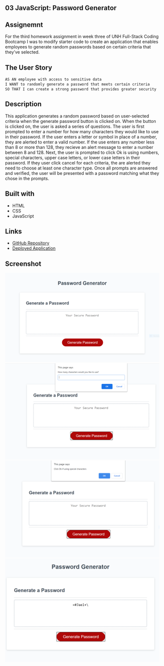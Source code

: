## 03 JavaScript: Password Generator

## Assignemnt

For the third homework assignment in week three of UNH Full-Stack Coding Bootcamp I was to modify starter code to create an application that enables employees to generate random passwords based on certain criteria that they’ve selected.

## The User Story

```
AS AN employee with access to sensitive data
I WANT to randomly generate a password that meets certain criteria
SO THAT I can create a strong password that provides greater security
```

## Description

This application generates a random password based on user-selected criteria when the generate password button is clicked on. When the button is clicked on, the user is asked a series of questions. The user is first prompted to enter a number for how many characters they would like to use in their password. If the user enters a letter or symbol in place of a number, they are alerted to enter a valid number. If the use enters any number less than 8 or more than 128, they recieve an alert message to enter a number between 8 and 128. Next, the user is prompted to click Ok is using numbers, special characters, upper case letters, or lower case letters in their password. If they user click cancel for each criteria, the are alerted they need to choose at least one character type. Once all prompts are answered and verified, the user will be presented with a password matching what they chose in the prompts. 

## Built with

* HTML
* CSS
* JavaScript

## Links

* [GitHub Repository](https://github.com/efagioli01/Password-Generator-code-refactor)
* [Deployed Application](https://efagioli01.github.io/Password-Generator-code-refactor/)


## Screenshot 
 ![screenshot](./images/gen1.PNG)
 ![screenshot](./images/gen2.PNG)
 ![screenshot](./images/gen3.PNG)
 ![screenshot](./images/gen4.PNG)

